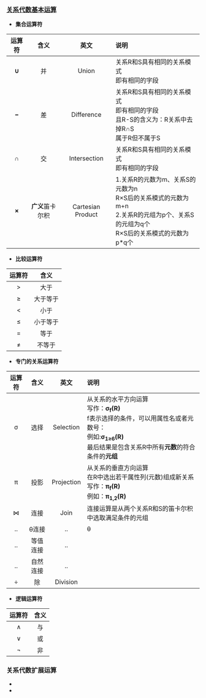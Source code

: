 ### [关系代数基本运算](https://blog.csdn.net/zanfeng/article/details/78042505)
  + **集合运算符**
  
  |运算符|含义|英文|说明|
  |:---:|:---:|:---:|:---|
  |**∪**|并|Union|关系R和S具有相同的关系模式<br>即有相同的字段|
  |**−**|差|Difference|关系R和S具有相同的关系模式<br>即有相同的字段<br>且R-S的含义为：R关系中去掉R∩S<br>属于R但不属于S|
  |**∩**|交|Intersection|关系R和S具有相同的关系模式<br>即有相同的字段|
  |**×**|**广义**笛卡尔积|Cartesian Product|1.关系R的元数为m、关系S的元数为n<br>R×S后的关系模式的元数为m+n<br>2.关系R的元组为p个、关系S的元组为q个<br>R×S后的关系模式的元数为p*q个|
  + **比较运算符**
  
  |运算符|含义|
  |:---:|:---:|
  |>|大于|
  |≥|大于等于|
  |<|小于|
  |≤|小于等于|
  |=|等于|
  |≠|不等于|
  + **专门的关系运算符**
  
  |运算符|含义|英文|说明|
  |:---:|:---:|:---:|:---|
  |σ|选择|Selection|从关系的水平方向运算<br>写作：**σ<sub>f</sub>(R)**<br>f表示选择的条件，可以用属性名或者元数号：<br>例如:**σ<sub>1≥6</sub>(R)**<br>最后结果是包含关系R中所有**元数**的符合条件的**元组**|
  |π|投影|Projection|从关系的垂直方向运算<br>在R中选出若干属性列(元数)组成新关系<br>写作：**π<sub>f</sub>(R)**<br>例如：**π<sub>1,2</sub>(R)**|
  |⋈|连接|Join|连接运算是从两个关系R和S的笛卡尔积中选取满足条件的元组|
  |..|θ连接|..|θ|
  |..|等值连接|..||
  |..|自然连接|..||
  |÷|除|Division||
  + **逻辑运算符**
  
  |运算符|含义|
  |:---:|:---:|
  |∧|与|
  |∨|或|
  |¬|非|
  
### 关系代数扩展运算
  + 
  +
